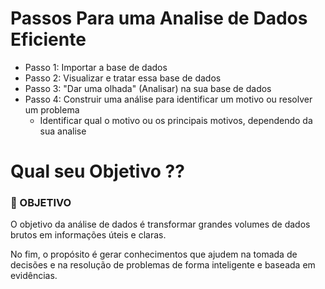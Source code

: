 # Passos Para uma  Analise de Dados Eficiente

- Passo 1: Importar a base de dados
- Passo 2: Visualizar e tratar essa base de dados
- Passo 3: "Dar uma olhada" (Analisar) na sua base de dados
- Passo 4: Construir uma análise para identificar um motivo ou resolver um problema
  - Identificar qual o motivo ou os principais motivos, dependendo da sua analise

# Qual seu Objetivo ??

### 🎯 OBJETIVO

  O objetivo da análise de dados é transformar 
  grandes volumes de dados brutos em informações 
  úteis e claras.

  No fim, o propósito é gerar conhecimentos que 
  ajudem na tomada de decisões e na resolução de 
  problemas de forma inteligente e baseada em 
  evidências.
